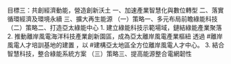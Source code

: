 目標三：共創經濟動能，營造創新沃土 
一、加速產業智慧化與數位轉型
二、落實循環經濟及環境永續
三、擴大再生能源 
（一）策略一、多元布局前瞻綠能科技
（二）策略二、打造亞太綠能中心
          1. 建立綠能科技示範場域，鏈結綠能產業聚落
		  2. 推動離岸風電海洋科技產業創新園區，成為亞太離岸風電產業樞紐
		  透過 #離岸風電人才培訓基地的建置 ，以 #建構亞太地區全方位離岸風電人才中心。 
		  3. 結合智慧科技，整合綠能系統方案
（三）策略三、提高能源整合電網韌性
